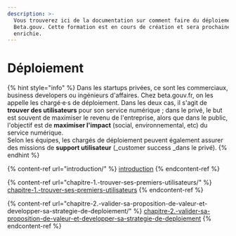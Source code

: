 ```yaml
---
description: >-
  Vous trouverez ici de la documentation sur comment faire du déploiement chez
  Beta.gouv. Cette formation est en cours de création et sera prochainement
  enrichie.
---
```


# Déploiement

{% hint style="info" %}
Dans les startups privées, ce sont les commerciaux, business developers ou ingénieurs d'affaires. Chez beta.gouv.fr, on les appelle les chargé·e·s de déploiement. Dans les deux cas, il s'agit de **trouver des utilisateurs** pour son service numérique ; dans le privé, le but est souvent de maximiser le revenu de l'entreprise, alors que dans le public, l'objectif est de **maximiser l'impact** (social, environnemental, etc) du service numérique.\
Selon les équipes, les chargés de déploiement peuvent également assurer des missions de **support utilisateur** (_customer success _dans le privé).
{% endhint %}

{% content-ref url="introduction/" %}
[introduction](introduction/)
{% endcontent-ref %}

{% content-ref url="chapitre-1.-trouver-ses-premiers-utilisateurs/" %}
[chapitre-1.-trouver-ses-premiers-utilisateurs](chapitre-1.-trouver-ses-premiers-utilisateurs/)
{% endcontent-ref %}

{% content-ref url="chapitre-2.-valider-sa-proposition-de-valeur-et-developper-sa-strategie-de-deploiement/" %}
[chapitre-2.-valider-sa-proposition-de-valeur-et-developper-sa-strategie-de-deploiement](chapitre-2.-valider-sa-proposition-de-valeur-et-developper-sa-strategie-de-deploiement/)
{% endcontent-ref %}

